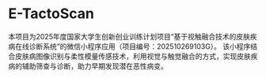 # E-TactoScan
本项目为2025年度国家大学生创新创业训练计划项目“基于视触融合技术的皮肤疾病在线诊断系统”的微信小程序应用（项目编号：202510269103G）。 该小程序结合皮肤病图像识别与柔性模量传感技术，利用视觉与触觉融合的方式，实现皮肤疾病的辅助筛查与诊断，助力早期发现潜在恶性病变。
